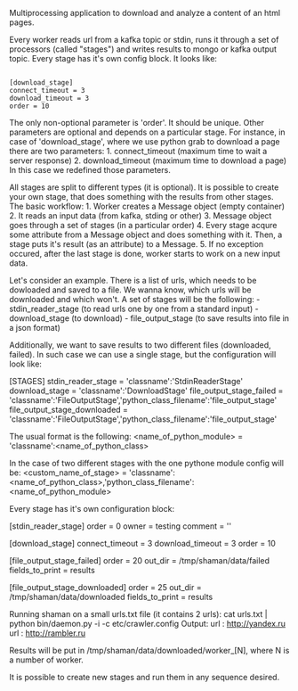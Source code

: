 Multiprocessing application to download and analyze a content of an html pages.

Every worker reads url from a kafka topic or stdin, runs it through a set of processors (called "stages") and
writes results to mongo or kafka output topic. Every stage has it's own config block. It looks like:

<code>
[download_stage]
connect_timeout = 3
download_timeout = 3
order = 10
</code>

The only non-optional parameter is 'order'. It should be unique. Other parameters are optional and depends on a
particular stage. For instance, in case of 'download_stage', where we use python grab to download a page there are
two parameters:
    1. connect_timeout (maximum time to wait a server response)
    2. download_timeout (maximum time to download a page)
In this case we redefined those parameters.

All stages are split to different types (it is optional). It is possible to create your own stage, that does
something with the results from other stages. The basic workflow:
    1. Worker creates a Message object (empty container)
    2. It reads an input data (from kafka, stding or other)
    3. Message object goes through a set of stages (in a particular order)
    4. Every stage acqure some attribute from a Message object and does something with it.
       Then, a stage puts it's result (as an attribute) to a Message.
    5. If no exception occured, after the last stage is done, worker starts to work on a new input data.

Let's consider an example. There is a list of urls, which needs to be dowloaded and saved to a file. We wanna know, which
urls will be downloaded and which won't.
A set of stages will be the following:
    - stdin_reader_stage (to read urls one by one from a standard input)
    - download_stage (to download)
    - file_output_stage (to save results into file in a json format)

Additionally, we want to save results to two different files (downloaded, failed).
In such case we can use a single stage, but the configuration will look like:

[STAGES]
stdin_reader_stage = 'classname':'StdinReaderStage'
download_stage = 'classname':'DownloadStage'
file_output_stage_failed = 'classname':'FileOutputStage','python_class_filename':'file_output_stage'
file_output_stage_downloaded = 'classname':'FileOutputStage','python_class_filename':'file_output_stage'

The usual format is the following:
<name_of_python_module> = 'classname':<name_of_python_class>

In the case of two different stages with the one pythone module config will be:
<custom_name_of_stage> = 'classname':<name_of_python_class>,'python_class_filename':<name_of_python_module>

Every stage has it's own configuration block:

[stdin_reader_stage]
order = 0
owner = testing
comment = ''

[download_stage]
connect_timeout = 3
download_timeout = 3
order = 10

[file_output_stage_failed]
order = 20
out_dir = /tmp/shaman/data/failed
fields_to_print = results

[file_output_stage_downloaded]
order = 25
out_dir = /tmp/shaman/data/downloaded
fields_to_print = results


Running shaman on a small urls.txt file (it contains 2 urls):
cat urls.txt | python bin/daemon.py -i -c etc/crawler.config
Output:
url : http://yandex.ru
url : http://rambler.ru

Results will be put in /tmp/shaman/data/downloaded/worker_[N], where N is a number of worker.

It is possible to create new stages and run them in any sequence desired. 
